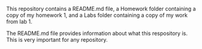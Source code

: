 This repository contains a README.md file, a Homework folder containing a copy of my homework 1, and a Labs folder containing a copy of my work from lab 1.

The README.md file provides information about what this respository is. This is very important for any repository.